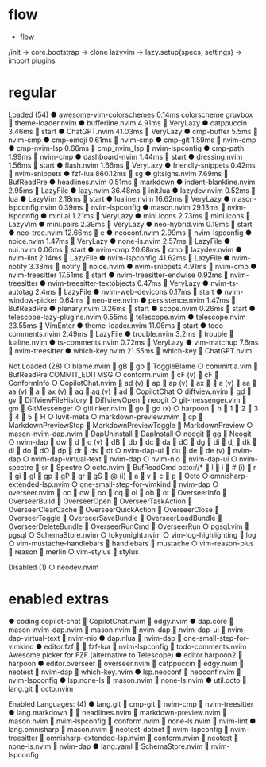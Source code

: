 # flow

<!--toc:start-->
- [flow](#flow)
<!--toc:end-->
/init 
-> core.bootstrap
-> clone lazyvim
-> lazy.setup(specs, settings)
-> import plugins


# regular
  Loaded (54)
  ● awesome-vim-colorschemes 0.14ms colorscheme gruvbox  theme-loader.nvim
  ● bufferline.nvim 4.91ms  VeryLazy
  ● catppuccin 3.46ms  start
  ● ChatGPT.nvim 41.03ms  VeryLazy
  ● cmp-buffer 5.5ms  nvim-cmp
  ● cmp-emoji 0.61ms  nvim-cmp
  ● cmp-git 1.59ms  nvim-cmp
  ● cmp-nvim-lsp 0.66ms 󰢱 cmp_nvim_lsp  nvim-lspconfig
  ● cmp-path 1.99ms  nvim-cmp
  ● dashboard-nvim 1.44ms  start
  ● dressing.nvim 1.56ms  start
  ● flash.nvim 1.66ms  VeryLazy
  ● friendly-snippets 0.42ms  nvim-snippets
  ● fzf-lua 860.12ms  <leader>sg
  ● gitsigns.nvim 7.69ms  BufReadPre
  ● headlines.nvim 0.51ms  markdown
  ● indent-blankline.nvim 2.95ms  LazyFile
  ● lazy.nvim 36.48ms  init.lua
  ● lazydev.nvim 0.52ms  lua
  ● LazyVim 2.18ms  start
  ● lualine.nvim 16.62ms  VeryLazy
  ● mason-lspconfig.nvim 0.39ms  nvim-lspconfig
  ● mason.nvim 29.13ms  nvim-lspconfig
  ● mini.ai 1.21ms  VeryLazy
  ● mini.icons 2.73ms 󰢱 mini.icons  LazyVim
  ● mini.pairs 2.39ms  VeryLazy
  ● neo-hybrid.vim 0.19ms  start
  ● neo-tree.nvim 12.66ms  <leader>e
  ● neoconf.nvim 2.99ms  nvim-lspconfig
  ● noice.nvim 1.47ms  VeryLazy
  ● none-ls.nvim 2.57ms  LazyFile
  ● nui.nvim 0.06ms  start
  ● nvim-cmp 20.68ms 󰢱 cmp  lazydev.nvim
  ● nvim-lint 2.14ms  LazyFile
  ● nvim-lspconfig 41.62ms  LazyFile
  ● nvim-notify 3.38ms 󰢱 notify  noice.nvim
  ● nvim-snippets 4.91ms  nvim-cmp
  ● nvim-treesitter 17.51ms  start
  ● nvim-treesitter-endwise 0.92ms  nvim-treesitter
  ● nvim-treesitter-textobjects 6.47ms  VeryLazy
  ● nvim-ts-autotag 2.4ms  LazyFile
  ● nvim-web-devicons 0.17ms  start
  ● nvim-window-picker 0.64ms  neo-tree.nvim
  ● persistence.nvim 1.47ms  BufReadPre
  ● plenary.nvim 0.26ms  start
  ● scope.nvim 0.26ms  start
  ● telescope-lazy-plugins.nvim 0.55ms  telescope.nvim
  ● telescope.nvim 23.55ms  VimEnter
  ● theme-loader.nvim 11.06ms  start
  ● todo-comments.nvim 2.49ms  LazyFile
  ● trouble.nvim 3.2ms 󰢱 trouble  lualine.nvim
  ● ts-comments.nvim 0.72ms  VeryLazy
  ● vim-matchup 7.6ms  nvim-treesitter
  ● which-key.nvim 21.55ms 󰢱 which-key  ChatGPT.nvim

  Not Loaded (28)
  ○ blame.nvim  <leader>gB  <leader>gb  ToggleBlame 
  ○ committia.vim  BufReadPre COMMIT_EDITMSG 
  ○ conform.nvim  <leader>cF (v)  <leader>cF  ConformInfo 
  ○ CopilotChat.nvim  <leader>ad (v)  <leader>ap  <leader>ap (v)  <leader>ax  <c-s>  <leader>a (v)  <leader>aa  <leader>aa (v)  <leader>a  <leader>ax (v)  <leader>aq  <leader>aq (v)  <leader>ad  CopilotChat 
  ○ diffview.nvim  <Leader>gd  <Leader>gv  DiffviewFileHistory  DiffviewOpen  neogit 
  ○ git-messenger.vim  <Leader>gm  GitMessenger 
  ○ gitlinker.nvim  <leader>go  <leader>go (x) 
  ○ harpoon  <leader>h  <leader>1  <leader>2  <leader>3  <leader>4  <leader>5  <leader>H 
  ○ luvit-meta 
  ○ markdown-preview.nvim  <leader>cp  MarkdownPreviewStop  MarkdownPreviewToggle  MarkdownPreview 
  ○ mason-nvim-dap.nvim  DapUninstall  DapInstall 
  ○ neogit  <Leader>gg  Neogit 
  ○ nvim-dap  <leader>dw  <leader>d  <leader>d (v)  <leader>dB  <leader>db  <leader>dc  <leader>da  <leader>dC  <leader>dg  <leader>di  <leader>dj  <leader>dk  <leader>dl  <leader>do  <leader>dO  <leader>dp  <leader>dr  <leader>ds  <leader>dt 
  ○ nvim-dap-ui  <leader>du  <leader>de  <leader>de (v)  nvim-dap 
  ○ nvim-dap-virtual-text  nvim-dap 
  ○ nvim-nio  nvim-dap-ui 
  ○ nvim-spectre  <leader>sr  Spectre 
  ○ octo.nvim  BufReadCmd octo://*  <leader>l  <leader>i  # (i)  <leader>r  <leader>gi  <leader>gI  <leader>gp  <leader>gP  <leader>gr  <leader>gS  @ (i)  <leader>a  <leader>v  <leader>c  <leader>p  Octo 
  ○ omnisharp-extended-lsp.nvim 
  ○ one-small-step-for-vimkind  nvim-dap 
  ○ overseer.nvim  <leader>oc  <leader>ow  <leader>oo  <leader>oq  <leader>oi  <leader>ob  <leader>ot  OverseerInfo  OverseerBuild  OverseerOpen  OverseerTaskAction  OverseerClearCache  OverseerQuickAction  OverseerClose  OverseerToggle  OverseerSaveBundle  OverseerLoadBundle  OverseerDeleteBundle  OverseerRunCmd  OverseerRun 
  ○ pgsql.vim  pgsql 
  ○ SchemaStore.nvim 
  ○ tokyonight.nvim 
  ○ vim-log-highlighting  log 
  ○ vim-mustache-handlebars  handlebars  mustache 
  ○ vim-reason-plus  reason  merlin 
  ○ vim-stylus  stylus 

  Disabled (1)
  ○ neodev.nvim 


# enabled extras
● coding.copilot-chat  CopilotChat.nvim  edgy.nvim
● dap.core  mason-nvim-dap.nvim  mason.nvim  nvim-dap  nvim-dap-ui  nvim-dap-virtual-text  nvim-nio
● dap.nlua  nvim-dap  one-small-step-for-vimkind
● editor.fzf    fzf-lua  nvim-lspconfig  todo-comments.nvim
Awesome picker for FZF (alternative to Telescope)
● editor.harpoon2  harpoon
● editor.overseer  overseer.nvim  catppuccin  edgy.nvim  neotest  nvim-dap  which-key.nvim
● lsp.neoconf  neoconf.nvim  nvim-lspconfig
● lsp.none-ls  mason.nvim  none-ls.nvim
● util.octo  lang.git  octo.nvim

  Enabled Languages: (4)
  ● lang.git  cmp-git  nvim-cmp  nvim-treesitter
  ● lang.markdown    headlines.nvim  markdown-preview.nvim  mason.nvim  nvim-lspconfig  conform.nvim  none-ls.nvim  nvim-lint
  ● lang.omnisharp  mason.nvim  neotest-dotnet  nvim-lspconfig  nvim-treesitter  omnisharp-extended-lsp.nvim  conform.nvim  neotest  none-ls.nvim  nvim-dap
  ● lang.yaml  SchemaStore.nvim  nvim-lspconfig
